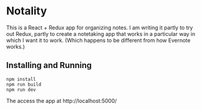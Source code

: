 # Notality

This is a React + Redux app for organizing notes. I am writing it partly to try out Redux, partly to create a notetaking app that works in a particular way in which I want it to work. (Which happens to be different from how Evernote works.)

## Installing and Running

```
npm install
npm run build
npm run dev
```

The access the app at http://localhost:5000/

